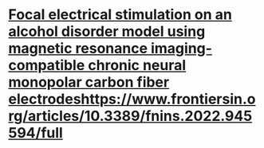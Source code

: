 # [Focal electrical stimulation on an alcohol disorder model using magnetic resonance imaging-compatible chronic neural monopolar carbon fiber electrodes](https://www.frontiersin.org/articles/10.3389/fnins.2022.945594/full)https://www.frontiersin.org/articles/10.3389/fnins.2022.945594/full
